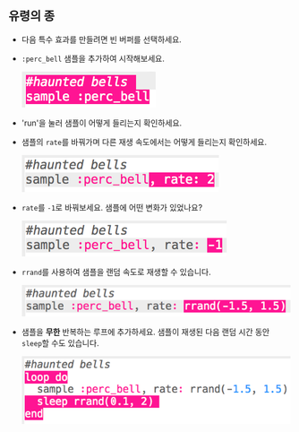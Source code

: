 ## 유령의 종

+ 다음 특수 효과를 만들려면 빈 버퍼를 선택하세요.

+ `:perc_bell` 샘플을 추가하여 시작해보세요.
    
    ![스크린샷](images/effects-bells-sample.png)

+ 'run'을 눌러 샘플이 어떻게 들리는지 확인하세요.

+ 샘플의 `rate`를 바꿔가며 다른 재생 속도에서는 어떻게 들리는지 확인하세요.
    
    ![스크린샷](images/effects-bells-rate-high.png)

+ `rate`를 `-1`로 바꿔보세요. 샘플에 어떤 변화가 있었나요?
    
    ![스크린샷](images/effects-bells-rate-negative.png)

+ `rrand`를 사용하여 샘플을 랜덤 속도로 재생할 수 있습니다.
    
    ![스크린샷](images/effects-bells-rate-random.png)

+ 샘플을 **무한** 반복하는 루프에 추가하세요. 샘플이 재생된 다음 랜덤 시간 동안 `sleep`할 수도 있습니다.
    
    ![스크린샷](images/effects-bells-repeat-random.png)